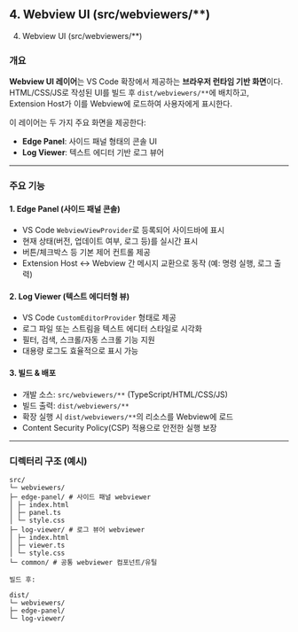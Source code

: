 ## 4. Webview UI (src/webviewers/**)
 4. Webview UI (src/webviewers/\*\*)

### 개요

**Webview UI 레이어**는 VS Code 확장에서 제공하는 **브라우저 런타임 기반 화면**이다.  
HTML/CSS/JS로 작성된 UI를 빌드 후 `dist/webviewers/**`에 배치하고,  
Extension Host가 이를 Webview에 로드하여 사용자에게 표시한다.

이 레이어는 두 가지 주요 화면을 제공한다:

- **Edge Panel**: 사이드 패널 형태의 콘솔 UI
- **Log Viewer**: 텍스트 에디터 기반 로그 뷰어

---

### 주요 기능

#### 1. Edge Panel (사이드 패널 콘솔)

- VS Code `WebviewViewProvider`로 등록되어 사이드바에 표시
- 현재 상태(버전, 업데이트 여부, 로그 등)를 실시간 표시
- 버튼/체크박스 등 기본 제어 컨트롤 제공
- Extension Host ↔ Webview 간 메시지 교환으로 동작 (예: 명령 실행, 로그 출력)

#### 2. Log Viewer (텍스트 에디터형 뷰)

- VS Code `CustomEditorProvider` 형태로 제공
- 로그 파일 또는 스트림을 텍스트 에디터 스타일로 시각화
- 필터, 검색, 스크롤/자동 스크롤 기능 지원
- 대용량 로그도 효율적으로 표시 가능

#### 3. 빌드 & 배포

- 개발 소스: `src/webviewers/**` (TypeScript/HTML/CSS/JS)
- 빌드 출력: `dist/webviewers/**`
- 확장 실행 시 `dist/webviewers/**`의 리소스를 Webview에 로드
- Content Security Policy(CSP) 적용으로 안전한 실행 보장

---

### 디렉터리 구조 (예시)

```
src/
└─ webviewers/
├─ edge-panel/ # 사이드 패널 webviewer
│ ├─ index.html
│ ├─ panel.ts
│ └─ style.css
├─ log-viewer/ # 로그 뷰어 webviewer
│ ├─ index.html
│ ├─ viewer.ts
│ └─ style.css
└─ common/ # 공통 webviewer 컴포넌트/유틸

빌드 후:

dist/
└─ webviewers/
├─ edge-panel/
└─ log-viewer/
```
